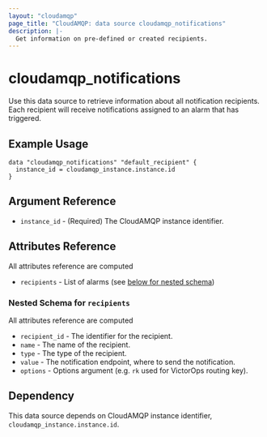 ```yaml
---
layout: "cloudamqp"
page_title: "CloudAMQP: data source cloudamqp_notifications"
description: |-
  Get information on pre-defined or created recipients.
---
```


# cloudamqp_notifications

Use this data source to retrieve information about all notification recipients. Each recipient will
receive notifications assigned to an alarm that has triggered.

## Example Usage

```hcl
data "cloudamqp_notifications" "default_recipient" {
  instance_id = cloudamqp_instance.instance.id
}
```

## Argument Reference

* `instance_id` - (Required) The CloudAMQP instance identifier.

## Attributes Reference

All attributes reference are computed

* `recipients` - List of alarms (see [below for nested schema](#nestedatt--recipients))

<a id="nestedatt--recipients"></a>

### Nested Schema for `recipients`

All attributes reference are computed

* `recipient_id`  - The identifier for the recipient.
* `name`          - The name of the recipient.
* `type`          - The type of the recipient.
* `value`         - The notification endpoint, where to send the notification.
* `options`       - Options argument (e.g. `rk` used for VictorOps routing key).

## Dependency

This data source depends on CloudAMQP instance identifier, `cloudamqp_instance.instance.id`.

